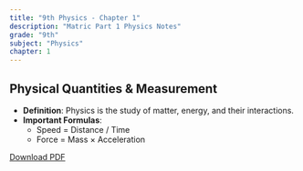 ```yaml
---
title: "9th Physics - Chapter 1"
description: "Matric Part 1 Physics Notes"
grade: "9th"
subject: "Physics"
chapter: 1
---
```


## **Physical Quantities & Measurement**
- **Definition**: Physics is the study of matter, energy, and their interactions.
- **Important Formulas**:
  - Speed = Distance / Time
  - Force = Mass × Acceleration

[Download PDF](/pdfs/9th-physics-ch1.pdf)